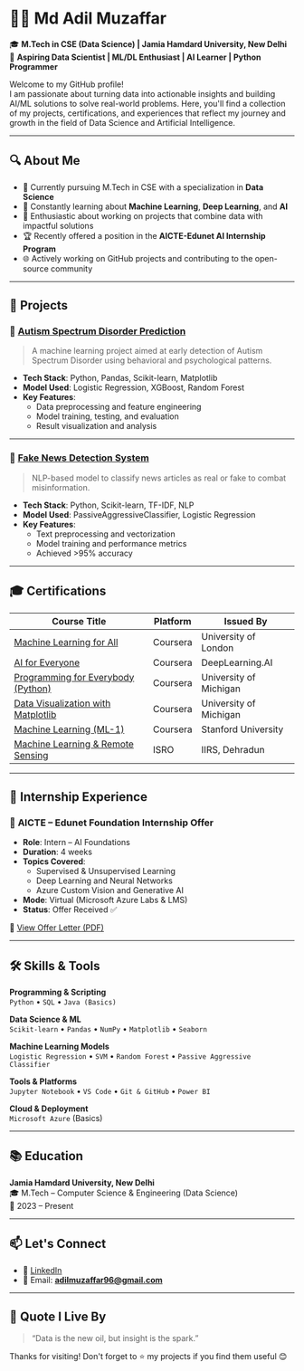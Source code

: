 # 👨‍💻 Md Adil Muzaffar

🎓 **M.Tech in CSE (Data Science) | Jamia Hamdard University, New Delhi**  
📌 **Aspiring Data Scientist | ML/DL Enthusiast | AI Learner | Python Programmer**

Welcome to my GitHub profile!  
I am passionate about turning data into actionable insights and building AI/ML solutions to solve real-world problems. Here, you'll find a collection of my projects, certifications, and experiences that reflect my journey and growth in the field of Data Science and Artificial Intelligence.

---

## 🔍 About Me

- 🔭 Currently pursuing M.Tech in CSE with a specialization in **Data Science**
- 🌱 Constantly learning about **Machine Learning**, **Deep Learning**, and **AI**
- 🧠 Enthusiastic about working on projects that combine data with impactful solutions
- 🏆 Recently offered a position in the **AICTE-Edunet AI Internship Program**
- 🌐 Actively working on GitHub projects and contributing to the open-source community

---

## 🧠 Projects

### 🔹 [Autism Spectrum Disorder Prediction](https://github.com/mdadilmuzaffar24/Autism_Predicition_ML_project)
> A machine learning project aimed at early detection of Autism Spectrum Disorder using behavioral and psychological patterns.

- **Tech Stack**: Python, Pandas, Scikit-learn, Matplotlib
- **Model Used**: Logistic Regression, XGBoost, Random Forest
- **Key Features**:
  - Data preprocessing and feature engineering
  - Model training, testing, and evaluation
  - Result visualization and analysis

---

### 🔹 [Fake News Detection System](https://github.com/mdadilmuzaffar24/Fake_News_Prediction)
> NLP-based model to classify news articles as real or fake to combat misinformation.

- **Tech Stack**: Python, Scikit-learn, TF-IDF, NLP
- **Model Used**: PassiveAggressiveClassifier, Logistic Regression
- **Key Features**:
  - Text preprocessing and vectorization
  - Model training and performance metrics
  - Achieved >95% accuracy

---

## 🎓 Certifications

| Course Title | Platform | Issued By |
|--------------|----------|------------|
| [Machine Learning for All](https://coursera.org/verify/WKHaHtSnTxSJpb6yZqTzwW) | Coursera | University of London |
| [AI for Everyone](https://coursera.org/verify/P2XtYAUZY4F9TafwXWoEyo) | Coursera | DeepLearning.AI |
| [Programming for Everybody (Python)](https://coursera.org/verify/Lr2PMRKN8YXHtSaf1z5jSx) | Coursera | University of Michigan |
| [Data Visualization with Matplotlib](https://coursera.org/verify/8q8UmxWs1uzxFSRHJXyqxo) | Coursera | University of Michigan |
| [Machine Learning (ML-1)](https://coursera.org/verify/4e635HiuLagSn4PdjJy9VG) | Coursera | Stanford University |
| [Machine Learning & Remote Sensing](https://drive.google.com/file/d/2JkXkyGJmiQe5BrqkWgioQ) | ISRO | IIRS, Dehradun |

---

## 💼 Internship Experience

### 📜 **AICTE – Edunet Foundation Internship Offer**
- **Role**: Intern – AI Foundations
- **Duration**: 4 weeks
- **Topics Covered**:
  - Supervised & Unsupervised Learning
  - Deep Learning and Neural Networks
  - Azure Custom Vision and Generative AI
- **Mode**: Virtual (Microsoft Azure Labs & LMS)
- **Status**: Offer Received ✅

📄 [View Offer Letter (PDF)](https://github.com/mdadilmuzaffar24/mdadilmuzaffar24/blob/main/assets/offer_letter.pdf)

---

## 🛠️ Skills & Tools

**Programming & Scripting**  
`Python` • `SQL` • `Java (Basics)`

**Data Science & ML**  
`Scikit-learn` • `Pandas` • `NumPy` • `Matplotlib` • `Seaborn`

**Machine Learning Models**  
`Logistic Regression` • `SVM` • `Random Forest` • `Passive Aggressive Classifier`

**Tools & Platforms**  
`Jupyter Notebook` • `VS Code` • `Git & GitHub` • `Power BI`

**Cloud & Deployment**  
`Microsoft Azure` (Basics)

---

## 📚 Education

**Jamia Hamdard University, New Delhi**  
🎓 M.Tech – Computer Science & Engineering (Data Science)  
📅 2023 – Present

---

## 📫 Let's Connect

- 🔗 [LinkedIn](www.linkedin.com/in/md-adil-muzaffar)
- 📧 Email: **adilmuzaffar96@gmail.com**

---

## 📌 Quote I Live By

> “Data is the new oil, but insight is the spark.”

Thanks for visiting! Don't forget to ⭐️ my projects if you find them useful 😊


